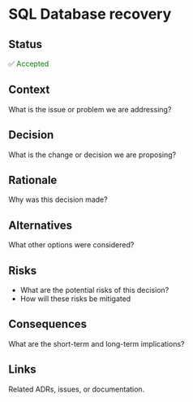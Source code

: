 # SQL Database recovery

## Status

✅ <font color="green">Accepted </font>

## Context

What is the issue or problem we are addressing?

## Decision

What is the change or decision we are proposing?

## Rationale

Why was this decision made?

## Alternatives

What other options were considered?

## Risks

- What are the potential risks of this decision?
- How will these risks be mitigated

## Consequences

What are the short-term and long-term implications?

## Links

Related ADRs, issues, or documentation.
